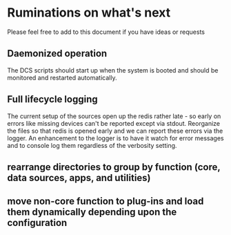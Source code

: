 # Ruminations on what's next

Please feel free to add to this document if you have ideas or requests

## Daemonized operation

The DCS scripts should start up when the system is booted and should be monitored and restarted
automatically.

## Full lifecycle logging

The current setup of the sources open up the redis rather late - so early on errors
like missing devices can't be reported except via stdout. Reorganize the files so that
redis is opened early and we can report these errors via the logger. An enhancement to
the logger is to have it watch for error messages and to console log them regardless of
the verbosity setting.

## rearrange directories to group by function (core, data sources, apps, and utilities)

## move non-core function to plug-ins and load them dynamically depending upon the configuration


